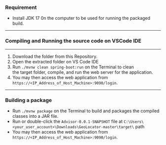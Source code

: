 ### Requirement
- Install JDK 17 0n the computer to be used for running the packaged build.
---
### Compiling and Running the source code on VSCode IDE
---
1. Download the folder from this Repository.
2. Open the extracted folder on VS Code IDE
3.  Run `./mvnw clean spring-boot:run` on the Terminal to clean the target folder, compile, and run the web server for the application.
4.  You may then access the web application from `https://<IP_Address_of_Host_Machine>:9090/login`.
---
### Building a package
- Run `./mvnw package` on the Terminal to build and packages the compiled classes into a JAR file.
- Run or double-click the `Advisor-0.0.1-SNAPSHOT` file at `C:\Users\<your_user_account>\Downloads\GeoLocator-master\target\` path
- You may then access the web application from `https://<IP_Address_of_Host_Machine>:9090/login`.

